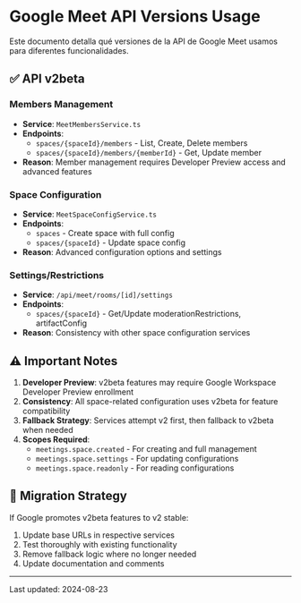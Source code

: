 # Google Meet API Versions Usage

Este documento detalla qué versiones de la API de Google Meet usamos para diferentes funcionalidades.

## ✅ API v2beta

### Members Management
- **Service**: `MeetMembersService.ts`  
- **Endpoints**: 
  - `spaces/{spaceId}/members` - List, Create, Delete members
  - `spaces/{spaceId}/members/{memberId}` - Get, Update member
- **Reason**: Member management requires Developer Preview access and advanced features

### Space Configuration  
- **Service**: `MeetSpaceConfigService.ts`
- **Endpoints**:
  - `spaces` - Create space with full config
  - `spaces/{spaceId}` - Update space config
- **Reason**: Advanced configuration options and settings

### Settings/Restrictions
- **Service**: `/api/meet/rooms/[id]/settings`
- **Endpoints**:
  - `spaces/{spaceId}` - Get/Update moderationRestrictions, artifactConfig
- **Reason**: Consistency with other space configuration services

## ⚠️ Important Notes

1. **Developer Preview**: v2beta features may require Google Workspace Developer Preview enrollment
2. **Consistency**: All space-related configuration uses v2beta for feature compatibility
3. **Fallback Strategy**: Services attempt v2 first, then fallback to v2beta when needed
4. **Scopes Required**: 
   - `meetings.space.created` - For creating and full management
   - `meetings.space.settings` - For updating configurations
   - `meetings.space.readonly` - For reading configurations

## 🔄 Migration Strategy

If Google promotes v2beta features to v2 stable:
1. Update base URLs in respective services
2. Test thoroughly with existing functionality  
3. Remove fallback logic where no longer needed
4. Update documentation and comments

---
Last updated: 2024-08-23